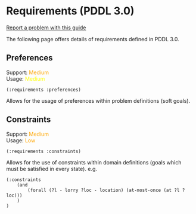 # Requirements (PDDL 3.0)
[Report a problem with this guide](https://github.com/nergmada/pddl-reference/issues/new/choose)

The following page offers details of requirements defined in PDDL 3.0.

## Preferences
Support: <span style="color:orange">Medium</span>  
Usage: <span style="color:yellow">Medium</span>

`(:requirements :preferences)`

Allows for the usage of preferences within problem definitions (soft goals).

## Constraints
Support: <span style="color:orange">Medium</span>  
Usage: <span style="color:orange">Low</span>

`(:requirements :constraints)`

Allows for the use of constraints within domain definitions (goals which must be satisfied in every state). e.g.

```
(:constraints
    (and
        (forall (?l - lorry ?loc - location) (at-most-once (at ?l ?loc)))
    )
)
```